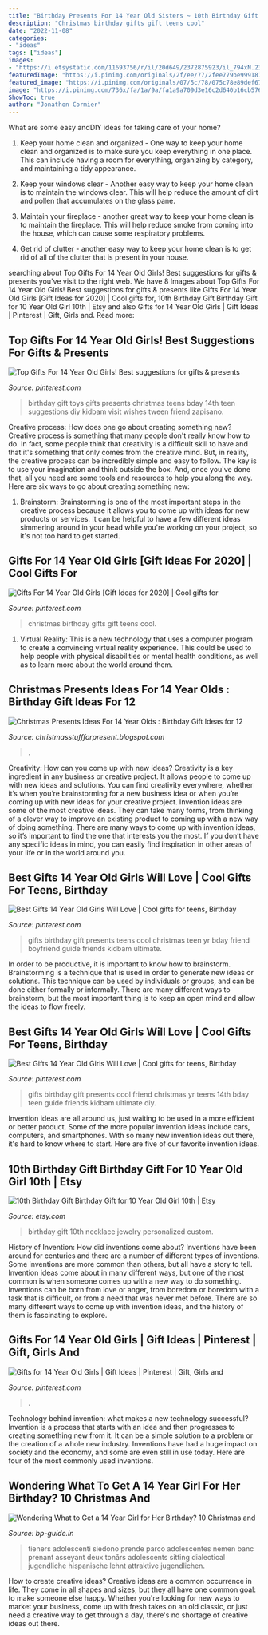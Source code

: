 ```yaml
---
title: "Birthday Presents For 14 Year Old Sisters ~ 10th Birthday Gift Birthday Gift For 10 Year Old Girl 10th"
description: "Christmas birthday gifts gift teens cool"
date: "2022-11-08"
categories:
- "ideas"
tags: ["ideas"]
images:
- "https://i.etsystatic.com/11693756/r/il/20d649/2372875923/il_794xN.2372875923_rneb.jpg"
featuredImage: "https://i.pinimg.com/originals/2f/ee/77/2fee779be9991811836fdae0a6326309.jpg"
featured_image: "https://i.pinimg.com/originals/07/5c/78/075c78e89def677ba011ed1c8ed01dae.jpg"
image: "https://i.pinimg.com/736x/fa/1a/9a/fa1a9a709d3e16c2d640b16cb576681b.jpg"
ShowToc: true
author: "Jonathon Cormier"
---
```



What are some easy andDIY ideas for taking care of your home?
1. Keep your home clean and organized - One way to keep your home clean and organized is to make sure you keep everything in one place. This can include having a room for everything, organizing by category, and maintaining a tidy appearance.
2. Keep your windows clear - Another easy way to keep your home clean is to maintain the windows clear. This will help reduce the amount of dirt and pollen that accumulates on the glass pane.

3. Maintain your fireplace - another great way to keep your home clean is to maintain the fireplace. This will help reduce smoke from coming into the house, which can cause some respiratory problems.

4. Get rid of clutter - another easy way to keep your home clean is to get rid of all of the clutter that is present in your house.

	

		
searching about Top Gifts For 14 Year Old Girls! Best suggestions for gifts &amp; presents you've visit to the right web. We have 8 Images about Top Gifts For 14 Year Old Girls! Best suggestions for gifts &amp; presents like Gifts For 14 Year Old Girls [Gift Ideas for 2020] | Cool gifts for, 10th Birthday Gift Birthday Gift for 10 Year Old Girl 10th | Etsy and also Gifts for 14 Year Old Girls | Gift Ideas | Pinterest | Gift, Girls and. Read more:
		
    
## Top Gifts For 14 Year Old Girls! Best Suggestions For Gifts &amp; Presents

<img loading=lazy src="https://i.pinimg.com/736x/fa/1a/9a/fa1a9a709d3e16c2d640b16cb576681b.jpg" onerror="this.onerror=null;this.src='https://tse3.mm.bing.net/th?id=OIP.UT2GZRziUy6PR6ldgZPO8gHaPH&amp;pid=15.1';" alt="Top Gifts For 14 Year Old Girls! Best suggestions for gifts &amp; presents">

_Source: pinterest.com_

>birthday gift toys gifts presents christmas teens bday 14th teen suggestions diy kidbam visit wishes tween friend zapisano. 

	

Creative process: How does one go about creating something new?
Creative process is something that many people don't really know how to do. In fact, some people think that creativity is a difficult skill to have and that it's something that only comes from the creative mind. But, in reality, the creative process can be incredibly simple and easy to follow. The key is to use your imagination and think outside the box. And, once you've done that, all you need are some tools and resources to help you along the way. Here are six ways to go about creating something new: 
1) Brainstorm: Brainstorming is one of the most important steps in the creative process because it allows you to come up with ideas for new products or services. It can be helpful to have a few different ideas simmering around in your head while you're working on your project, so it's not too hard to get started.

    
## Gifts For 14 Year Old Girls [Gift Ideas For 2020] | Cool Gifts For

<img loading=lazy src="https://i.pinimg.com/736x/d5/16/f6/d516f6b70945f327dca183634ebf1c30.jpg" onerror="this.onerror=null;this.src='https://tse4.mm.bing.net/th?id=OIP.owoCsX9a7PbyVTx0EKYiFAHaOG&amp;pid=15.1';" alt="Gifts For 14 Year Old Girls [Gift Ideas for 2020] | Cool gifts for">

_Source: pinterest.com_

>christmas birthday gifts gift teens cool. 

	

1. Virtual Reality: This is a new technology that uses a computer program to create a convincing virtual reality experience. This could be used to help people with physical disabilities or mental health conditions, as well as to learn more about the world around them. 

    
## Christmas Presents Ideas For 14 Year Olds : Birthday Gift Ideas For 12

<img loading=lazy src="https://i.pinimg.com/originals/07/5c/78/075c78e89def677ba011ed1c8ed01dae.jpg" onerror="this.onerror=null;this.src='https://tse3.mm.bing.net/th?id=OIP.fkznZQI78SIpRk5doKNYQQHaPG&amp;pid=15.1';" alt="Christmas Presents Ideas For 14 Year Olds : Birthday Gift Ideas for 12">

_Source: christmasstuffforpresent.blogspot.com_

>. 

	

Creativity: How can you come up with new ideas?
Creativity is a key ingredient in any business or creative project. It allows people to come up with new ideas and solutions. You can find creativity everywhere, whether it’s when you’re brainstorming for a new business idea or when you’re coming up with new ideas for your creative project.
Invention ideas are some of the most creative ideas. They can take many forms, from thinking of a clever way to improve an existing product to coming up with a new way of doing something. There are many ways to come up with invention ideas, so it’s important to find the one that interests you the most. If you don’t have any specific ideas in mind, you can easily find inspiration in other areas of your life or in the world around you.

    
## Best Gifts 14 Year Old Girls Will Love | Cool Gifts For Teens, Birthday

<img loading=lazy src="https://i.pinimg.com/originals/2f/ee/77/2fee779be9991811836fdae0a6326309.jpg" onerror="this.onerror=null;this.src='https://tse2.mm.bing.net/th?id=OIP.MUtip29xWkUlpBUoheHBuwHaPH&amp;pid=15.1';" alt="Best Gifts 14 Year Old Girls Will Love | Cool gifts for teens, Birthday">

_Source: pinterest.com_

>gifts birthday gift presents teens cool christmas teen yr bday friend boyfriend guide friends kidbam ultimate. 

	

In order to be productive, it is important to know how to brainstorm. Brainstorming is a technique that is used in order to generate new ideas or solutions. This technique can be used by individuals or groups, and can be done either formally or informally. There are many different ways to brainstorm, but the most important thing is to keep an open mind and allow the ideas to flow freely.

    
## Best Gifts 14 Year Old Girls Will Love | Cool Gifts For Teens, Birthday

<img loading=lazy src="https://i.pinimg.com/originals/d3/7d/b0/d37db0e72add3cd5fa52c88a08077ada.jpg" onerror="this.onerror=null;this.src='https://tse4.mm.bing.net/th?id=OIP.jWWHxeW5ftVGVgq9hCZr1QAAAA&amp;pid=15.1';" alt="Best Gifts 14 Year Old Girls Will Love | Cool gifts for teens, Birthday">

_Source: pinterest.com_

>gifts birthday gift presents cool friend christmas yr teens 14th bday teen guide friends kidbam ultimate diy. 

	

Invention ideas are all around us, just waiting to be used in a more efficient or better product. Some of the more popular invention ideas include cars, computers, and smartphones. With so many new invention ideas out there, it's hard to know where to start. Here are five of our favorite invention ideas.

    
## 10th Birthday Gift Birthday Gift For 10 Year Old Girl 10th | Etsy

<img loading=lazy src="https://i.etsystatic.com/11693756/r/il/20d649/2372875923/il_794xN.2372875923_rneb.jpg" onerror="this.onerror=null;this.src='https://tse2.mm.bing.net/th?id=OIP.frkVC_Pxyi_V9wh5op7lTgHaHb&amp;pid=15.1';" alt="10th Birthday Gift Birthday Gift for 10 Year Old Girl 10th | Etsy">

_Source: etsy.com_

>birthday gift 10th necklace jewelry personalized custom. 

	

History of Invention: How did inventions come about?
Inventions have been around for centuries and there are a number of different types of inventions. Some inventions are more common than others, but all have a story to tell. Invention ideas come about in many different ways, but one of the most common is when someone comes up with a new way to do something. Inventions can be born from love or anger, from boredom or boredom with a task that is difficult, or from a need that was never met before. There are so many different ways to come up with invention ideas, and the history of them is fascinating to explore.

    
## Gifts For 14 Year Old Girls | Gift Ideas | Pinterest | Gift, Girls And

<img loading=lazy src="https://i.pinimg.com/236x/af/bd/e1/afbde1cf7ec4973df55938eef7bdaf9b.jpg" onerror="this.onerror=null;this.src='https://tse2.mm.bing.net/th?id=OIP.Aai2Gtr_67NYxsxZ5l2frAAAAA&amp;pid=15.1';" alt="Gifts for 14 Year Old Girls | Gift Ideas | Pinterest | Gift, Girls and">

_Source: pinterest.com_

>. 

	

Technology behind invention: what makes a new technology successful?
Invention is a process that starts with an idea and then progresses to creating something new from it. It can be a simple solution to a problem or the creation of a whole new industry. Inventions have had a huge impact on society and the economy, and some are even still in use today. Here are four of the most commonly used inventions.

    
## Wondering What To Get A 14 Year Girl For Her Birthday? 10 Christmas And

<img loading=lazy src="https://ds393qgzrxwzn.cloudfront.net/cat1/img/images/0/lmYrehWbRj.jpg" onerror="this.onerror=null;this.src='https://tse4.mm.bing.net/th?id=OIP.-UAh-CDk2pxVm4v-RANYsQHaE8&amp;pid=15.1';" alt="Wondering What to Get a 14 Year Girl for Her Birthday? 10 Christmas and">

_Source: bp-guide.in_

>tieners adolescenti siedono prende parco adolescentes nemen banc prenant asseyant deux tonårs adolescents sitting dialectical jugendliche hispanische lehnt attraktive jugendlichen. 

	

How to create creative ideas?
Creative ideas are a common occurrence in life. They come in all shapes and sizes, but they all have one common goal: to make someone else happy. Whether you're looking for new ways to market your business, come up with fresh takes on an old classic, or just need a creative way to get through a day, there's no shortage of creative ideas out there.

